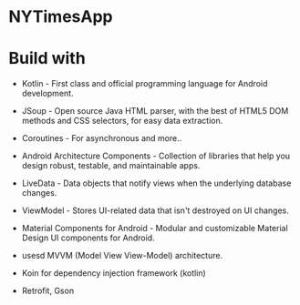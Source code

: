 # NYTimesApp

# Build with

- Kotlin - First class and official programming language for Android development.
- JSoup - Open source Java HTML parser, with the best of HTML5 DOM methods and CSS selectors, for easy data extraction.
- Coroutines - For asynchronous and more..
- Android Architecture Components - Collection of libraries that help you design robust, testable, and maintainable apps.
- LiveData - Data objects that notify views when the underlying database changes.
- ViewModel - Stores UI-related data that isn't destroyed on UI changes.
- Material Components for Android - Modular and customizable Material Design UI components for Android.


- usesd MVVM (Model View View-Model) architecture.
- Koin for dependency injection framework (kotlin)
- Retrofit, Gson

